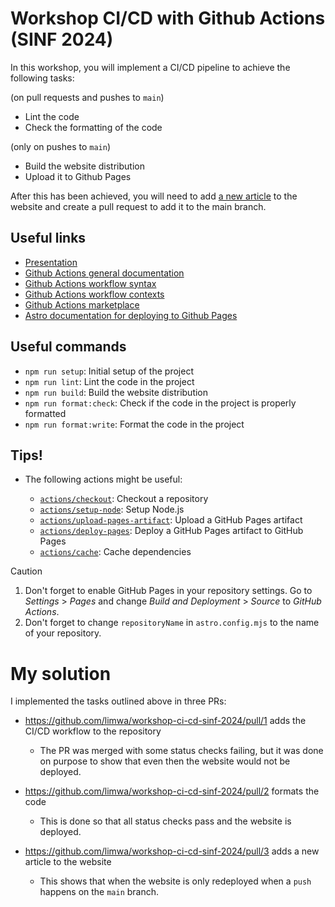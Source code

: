 # Workshop CI/CD with Github Actions (SINF 2024)

In this workshop, you will implement a CI/CD pipeline to achieve the following tasks:

(on pull requests and pushes to `main`)

- Lint the code
- Check the formatting of the code

(only on pushes to `main`)
- Build the website distribution
- Upload it to Github Pages

After this has been achieved, you will need to add [a new article](https://raw.githubusercontent.com/NIAEFEUP/slides/refs/heads/master/gh-actions-workshop-sinf2024/practice/02-continuous-newspaper-enhances-efficiency-with-ci-cd.md) to the website and create a pull request to add it to the main branch.

## Useful links

- [Presentation](https://slides.niaefeup.pt/gh-actions-workshop-sinf2024/)
- [Github Actions general documentation](https://docs.github.com/en/actions)
- [Github Actions workflow syntax](https://docs.github.com/en/actions/writing-workflows/workflow-syntax-for-github-actions)
- [Github Actions workflow contexts](https://docs.github.com/en/actions/writing-workflows/choosing-what-your-workflow-does/accessing-contextual-information-about-workflow-runs)
- [Github Actions marketplace](https://github.com/marketplace?type=actions)
- [Astro documentation for deploying to Github Pages](https://docs.astro.build/en/guides/deploy/github/)

## Useful commands

- `npm run setup`: Initial setup of the project
- `npm run lint`: Lint the code in the project
- `npm run build`: Build the website distribution
- `npm run format:check`: Check if the code in the project is properly formatted
- `npm run format:write`: Format the code in the project

## Tips!

- The following actions might be useful:

  - [`actions/checkout`](https://github.com/actions/checkout): Checkout a repository
  - [`actions/setup-node`](https://github.com/actions/setup-node): Setup Node.js
  - [`actions/upload-pages-artifact`](https://github.com/actions/upload-pages-artifact): Upload a GitHub Pages artifact
  - [`actions/deploy-pages`](https://github.com/actions/deploy-pages): Deploy a GitHub Pages artifact to GitHub Pages
  - [`actions/cache`](https://github.com/actions/cache): Cache dependencies

> [!CAUTION]
>
> 1. Don't forget to enable GitHub Pages in your repository settings. Go to *Settings* > *Pages* and change *Build and Deployment* > *Source* to *GitHub Actions*.
> 2. Don't forget to change `repositoryName` in `astro.config.mjs` to the name of your repository.

# My solution

I implemented the tasks outlined above in three PRs:

- https://github.com/limwa/workshop-ci-cd-sinf-2024/pull/1 adds the CI/CD workflow to the repository
    
    - The PR was merged with some status checks failing, but it was done on purpose to show that even then the website would not be deployed.

- https://github.com/limwa/workshop-ci-cd-sinf-2024/pull/2 formats the code

    - This is done so that all status checks pass and the website is deployed.

- https://github.com/limwa/workshop-ci-cd-sinf-2024/pull/3 adds a new article to the website

    - This shows that when the website is only redeployed when a `push` happens on the `main` branch.